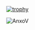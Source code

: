[![trophy](https://github-profile-trophy.vercel.app/?username=AnxoV&title=Commits,PullRequest,Repositories,Issues,Reviews,Stars&theme=onedark&no-frame=true&margin-w=10&margin-h=10&column=3&row=2)](https://github.com/ryo-ma/github-profile-trophy)
<p>
  <img align="center" src="https://github-readme-stats.vercel.app/api?username=adarshgupta404&show_icons=true&locale=en&theme=onedark](https://github-profile-trophy.vercel.app/?username=AnxoV&title=Commits,PullRequest,Repositories,Issues,Reviews,Stars&theme=onedark&no-frame=true&margin-w=10&margin-h=10&column=3&row=2" alt="AnxoV"/>
</p>
